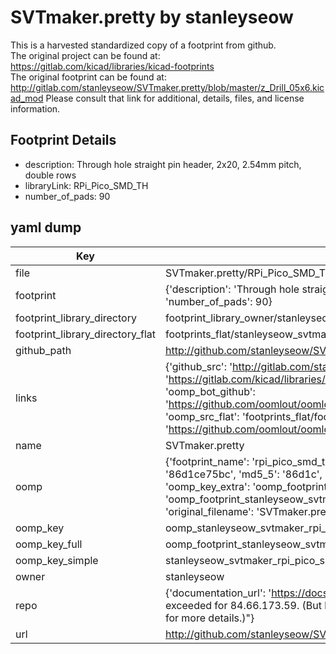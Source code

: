 # SVTmaker.pretty by stanleyseow  
This is a harvested standardized copy of a footprint from github.  
The original project can be found at:  
https://gitlab.com/kicad/libraries/kicad-footprints  
The original footprint can be found at:
http://gitlab.com/stanleyseow/SVTmaker.pretty/blob/master/z_Drill_05x6.kicad_mod
Please consult that link for additional, details, files, and license information.  
## Footprint Details
* description: Through hole straight pin header, 2x20, 2.54mm pitch, double rows  
* libraryLink: RPi_Pico_SMD_TH  
* number_of_pads: 90  
## yaml dump  
| Key | Value |  
| --- | --- |  
| file | SVTmaker.pretty/RPi_Pico_SMD_TH.kicad_mod |  
| footprint | {'description': 'Through hole straight pin header, 2x20, 2.54mm pitch, double rows', 'libraryLink': 'RPi_Pico_SMD_TH', 'number_of_pads': 90} |  
| footprint_library_directory | footprint_library_owner/stanleyseow_SVTmaker.pretty |  
| footprint_library_directory_flat | footprints_flat/stanleyseow_svtmaker_rpi_pico_smd_th/working |  
| github_path | http://github.com/stanleyseow/SVTmaker.pretty/blob/master/RPi_Pico_SMD_TH.kicad_mod |  
| links | {'github_src': 'http://gitlab.com/stanleyseow/SVTmaker.pretty/blob/master/z_Drill_05x6.kicad_mod', 'github_src_repo': 'https://gitlab.com/kicad/libraries/kicad-footprints', 'oomp_bot': 'footprints/stanleyseow_svtmaker_rpi_pico_smd_th/working', 'oomp_bot_github': 'https://github.com/oomlout/oomlout_oomp_footprint_bot/tree/main/footprints/stanleyseow_svtmaker_rpi_pico_smd_th/working', 'oomp_src_flat': 'footprints_flat/footprints_flat/stanleyseow_svtmaker_rpi_pico_smd_th/working', 'oomp_src_flat_github': 'https://github.com/oomlout/oomlout_oomp_footprint_src/tree/main/footprints_flat/stanleyseow_svtmaker_rpi_pico_smd_th/working'} |  
| name | SVTmaker.pretty |  
| oomp | {'footprint_name': 'rpi_pico_smd_th', 'library_name': 'svtmaker', 'md5': '86d1ce75bcf88cb25473227a5fa80437', 'md5_10': '86d1ce75bc', 'md5_5': '86d1c', 'md5_6': '86d1ce', 'oomp_key': 'oomp_stanleyseow_svtmaker_rpi_pico_smd_th', 'oomp_key_extra': 'oomp_footprint_stanleyseow_svtmaker_rpi_pico_smd_th', 'oomp_key_full': 'oomp_footprint_stanleyseow_svtmaker_rpi_pico_smd_th_86d1ce', 'oomp_key_simple': 'stanleyseow_svtmaker_rpi_pico_smd_th', 'original_filename': 'SVTmaker.pretty/RPi_Pico_SMD_TH.kicad_mod', 'owner_name': 'stanleyseow'} |  
| oomp_key | oomp_stanleyseow_svtmaker_rpi_pico_smd_th |  
| oomp_key_full | oomp_footprint_stanleyseow_svtmaker_rpi_pico_smd_th |  
| oomp_key_simple | stanleyseow_svtmaker_rpi_pico_smd_th |  
| owner | stanleyseow |  
| repo | {'documentation_url': 'https://docs.github.com/rest/overview/resources-in-the-rest-api#rate-limiting', 'message': "API rate limit exceeded for 84.66.173.59. (But here's the good news: Authenticated requests get a higher rate limit. Check out the documentation for more details.)"} |  
| url | http://github.com/stanleyseow/SVTmaker.pretty |  

